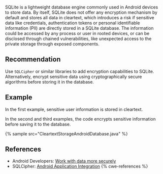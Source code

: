 SQLite is a lightweight database engine commonly used in Android devices to store data. By itself, SQLite does not offer any encryption mechanism by default and stores all data in cleartext, which introduces a risk if sensitive data like credentials, authentication tokens or personal identifiable information (PII) are directly stored in a SQLite database. The information could be accessed by any process or user in rooted devices, or can be disclosed through chained vulnerabilities, like unexpected access to the private storage through exposed components.


## Recommendation
Use `SQLCipher` or similar libraries to add encryption capabilities to SQLite. Alternatively, encrypt sensitive data using cryptographically secure algorithms before storing it in the database.


## Example
In the first example, sensitive user information is stored in cleartext.

In the second and third examples, the code encrypts sensitive information before saving it to the database.

{% sample src="CleartextStorageAndroidDatabase.java" %}

## References
* Android Developers: [Work with data more securely](https://developer.android.com/topic/security/data)
* SQLCipher: [Android Application Integration](https://www.zetetic.net/sqlcipher/sqlcipher-for-android/)
{% cwe-references %}
